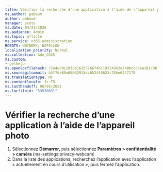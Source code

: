 ```yaml
---
title: Vérifier la recherche d’une application à l’aide de l’appareil photo
ms.author: pebaum
author: pebaum
manager: scotv
ms.date: 04/21/2020
ms.audience: Admin
ms.topic: article
ms.service: o365-administration
ROBOTS: NOINDEX, NOFOLLOW
localization_priority: Normal
ms.collection: Adm_O365
ms.custom:
- gethelp
ms.openlocfilehash: 73e4ac01293bb1625376674bc19354942a348bccc7ea101c9676cf468d0df6f1
ms.sourcegitcommit: b5f7da89a650d2915dc652449623c78be6247175
ms.translationtype: MT
ms.contentlocale: fr-FR
ms.lasthandoff: 08/05/2021
ms.locfileid: "53930691"
---
```

# <a name="check-for-app-using-camera"></a>Vérifier la recherche d’une application à l’aide de l’appareil photo

1. Sélectionnez **Démarrer,** puis sélectionnez **Paramètres > confidentialité > caméra** (ms-settings:privacy-webcam)
2. Dans la liste des applications, recherchez l’application avec l’application « actuellement en cours d’utilisation », puis fermez l’application.
